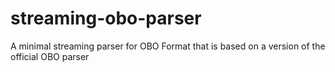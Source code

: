 # streaming-obo-parser
A minimal streaming parser for OBO Format that is based on a version of the official OBO parser
